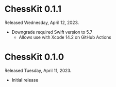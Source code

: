 # ChessKit 0.1.1
Released Wednesday, April 12, 2023.

* Downgrade required Swift version to 5.7
	* Allows use with Xcode 14.2 on GitHub Actions
		
# ChessKit 0.1.0
Released Tuesday, April 11, 2023.

* Initial release